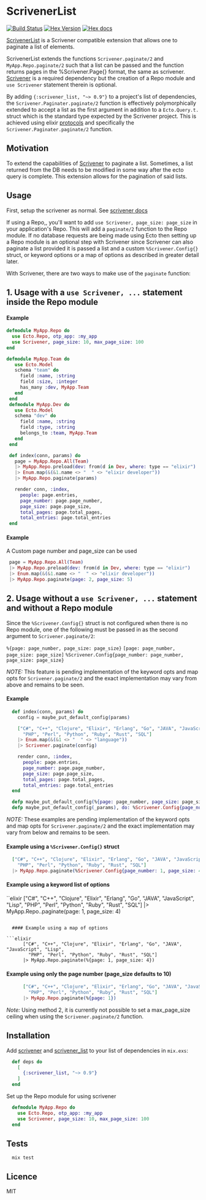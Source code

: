 # ScrivenerList

[![Build Status](https://travisci.org/stephenmoloney/scrivener_list.svg)](https://travisci.org/stephenmoloney/scrivener_list) [![Hex Version](http://img.shields.io/hexpm/v/scrivener_list.svg?style=flat)](https://hex.pm/packages/scrivener_list) [![Hex docs](http://img.shields.io/badge/hex.pmdocsgreen.svg?style=flat)](https://hexdocs.pm/scrivener_list)

[ScrivenerList](https://hex.pm/packages/scrivener_list) is a Scrivener compatible extension that
allows one to paginate a list of elements.

ScrivenerList extends the functions `Scrivener.paginate/2` and `MyApp.Repo.paginate/2` such that
a list can be passed and the function returns pages in the %Scrivener.Page{} format, the same as scrivener.
[Scrivener](https://hexdocs.pm/scrivener/) is a required dependency but the creation of
a Repo module and `use Scrivener` statement therein is optional.

By adding `{:scrivener_list, "~> 0.9"}` to a project's list of dependencies, the `Scrivener.Paginater.paginate/2`
function is effectively polymorphically extended to accept a list as the first argument in addition to a
`Ecto.Query.t.` struct which is the standard type expected by the Scrivener project. This is achieved using
elixir [protocols](http://elixirlang.org/gettingstarted/protocols.html) and specifically the `Scrivener.Paginater.paginate/2` function.


## Motivation

To extend the capabilities of [Scrivener](https://hex.pm/packages/scrivener) to paginate a
list. Sometimes, a list returned from the DB needs to be modified in some way after the ecto
query is complete. This extension allows for the pagination of said lists.


## Usage

First, setup the scrivener as normal. See [scrivener docs](https://hexdocs.pm/scrivener/Scrivener.html)

If using a Repo,, you'll want to add `use Scrivener, page_size: page_size` in your application's Repo. This will add a `paginate/2` function to the Repo module. If no database requests are being made using Ecto then
setting up a Repo module is an optional step with Scrivener since Scrivener can also paginate a list provided it is passed a list and a custom `%Scrivener.Config{}` struct, or keyword options or a map of options
as described in greater detail later.

With Scrivener, there are two ways to make use of the `paginate` function:

## 1. Usage with a `use Scrivener, ...` statement inside the Repo module

#### Example

```elixir
defmodule MyApp.Repo do
  use Ecto.Repo, otp_app: :my_app
  use Scrivener, page_size: 10, max_page_size: 100
end

defmodule MyApp.Team do
   use Ecto.Model
   schema "team" do
     field :name, :string
     field :size, :integer
     has_many :dev, MyApp.Team
   end
 end
 defmodule MyApp.Dev do
   use Ecto.Model
   schema "dev" do
     field :name, :string
     field :type, :string
     belongs_to :team, MyApp.Team
   end
 end

 def index(conn, params) do
   page = MyApp.Repo.All(Team)
   |> MyApp.Repo.preload(dev: from(d in Dev, where: type == "elixir")
   |> Enum.map(&(&1.name <> "  " <> "elixir developer"))
   |> MyApp.Repo.paginate(params)

   render conn, :index,
     people: page.entries,
     page_number: page.page_number,
     page_size: page.page_size,
     total_pages: page.total_pages,
     total_entries: page.total_entries
 end
 ```

 #### Example

 A Custom page number and page_size can be used

```elixir
 page = MyApp.Repo.All(Team)
 |> MyApp.Repo.preload(dev: from(d in Dev, where: type == "elixir")
 |> Enum.map(&(&1.name <> "  " <> "elixir developer"))
 |> MyApp.Repo.paginate(page: 2, page_size: 5)
```


## 2. Usage without a `use Scrivener, ...` statement and without a Repo module

Since the `%Scrivener.Config{}` struct is not configured when there is no Repo module, one of the following
must be passed in as the second argument to `Scrivener.paginate/2`:

 ```%{page: page_number, page_size: page_size}```
 ```[page: page_number, page_size: page_size]```
 ```%Scrivener.Config{page_number: page_number, page_size: page_size}```

*NOTE:* This feature is pending implementation of the keyword opts and map opts for `Scrivener.paginate/2`
and the exact implementation may vary from above and remains to be seen.

#### Example

```elixir
  def index(conn, params) do
    config = maybe_put_default_config(params)

    ["C#", "C++", "Clojure", "Elixir", "Erlang", "Go", "JAVA", "JavaScript", "Lisp",
      "PHP", "Perl", "Python", "Ruby", "Rust", "SQL"]
    |> Enum.map(&(&1 <> "  " <> "language"))
    |> Scrivener.paginate(config)

    render conn, :index,
      people: page.entries,
      page_number: page.page_number,
      page_size: page.page_size,
      total_pages: page.total_pages,
      total_entries: page.total_entries
  end

  defp maybe_put_default_config(%{page: page_number, page_size: page_size} = params), do: params
  defp maybe_put_default_config(_params), do: %Scrivener.Config{page_number: 1, page_size: 10}
```

*NOTE:* These examples are pending implementation of the keyword opts and map opts for `Scrivener.paginate/2`
and the exact implementation may vary from below and remains to be seen.

  #### Example using a `%Scrivener.Config{}` struct

```elixir  
  ["C#", "C++", "Clojure", "Elixir", "Erlang", "Go", "JAVA", "JavaScript", "Lisp",
    "PHP", "Perl", "Python", "Ruby", "Rust", "SQL"]
  |> MyApp.Repo.paginate(%Scrivener.Config{page_number: 1, page_size: 4})
```

  #### Example using a keyword list of options

``elixir
      ["C#", "C++", "Clojure", "Elixir", "Erlang", "Go", "JAVA", "JavaScript", "Lisp",
        "PHP", "Perl", "Python", "Ruby", "Rust", "SQL"]
      |> MyApp.Repo..paginate(page: 1, page_size: 4)
```

  #### Example using a map of options

```elixir
      ["C#", "C++", "Clojure", "Elixir", "Erlang", "Go", "JAVA", "JavaScript", "Lisp",
        "PHP", "Perl", "Python", "Ruby", "Rust", "SQL"]
      |> MyApp.Repo.paginate(%{page: 1, page_size: 4})
```

  #### Example using only the page number (page_size defaults to 10)

```elixir
      ["C#", "C++", "Clojure", "Elixir", "Erlang", "Go", "JAVA", "JavaScript", "Lisp",
        "PHP", "Perl", "Python", "Ruby", "Rust", "SQL"]
      |> MyApp.Repo.paginate(%{page: 1})
```

*Note:* Using method 2, it is currently not possible to set a max_page_size ceiling when using the
`Scrivener.paginate/2` function.


## Installation

Add [scrivener](https://hex.pm/packages/scrivener) and [scrivener_list](https://hex.pm/packages/scrivener_list) to your list of dependencies in `mix.exs`:

```elixir
  def deps do
    [
      {:scrivener_list, "~> 0.9"}
    ]
  end
```

Set up the Repo module for using scrivener

```elixir
  defmodule MyApp.Repo do
    use Ecto.Repo, otp_app: :my_app
    use Scrivener, page_size: 10, max_page_size: 100
  end
```

## Tests

```shell
  mix test
```


## Licence

MIT
